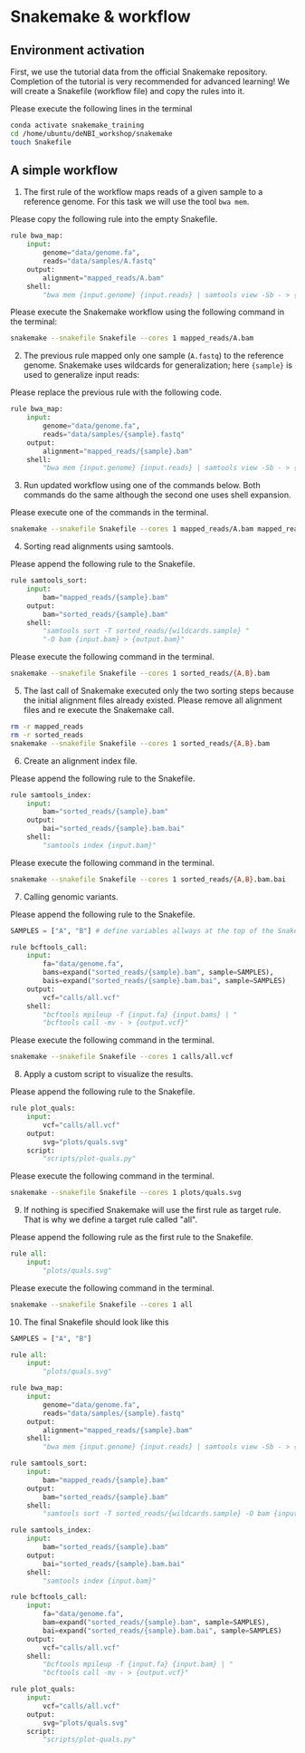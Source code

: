 # Snakemake & workflow

## Environment activation

First, we use the tutorial data from the official Snakemake repository. Completion of the tutorial is very recommended for advanced learning!
We will create a Snakefile (workflow file) and copy the rules into it.

Please execute the following lines in the terminal
``` bash
conda activate snakemake_training
cd /home/ubuntu/deNBI_workshop/snakemake
touch Snakefile
```

##  A simple workflow 

1. The first rule of the workflow maps reads of a given sample to a reference genome. For this task we will use the tool `bwa mem`.

Please copy the following rule into the empty Snakefile.
```python
rule bwa_map:
    input:
        genome="data/genome.fa",
        reads="data/samples/A.fastq"
    output:
        alignment="mapped_reads/A.bam"
    shell:
        "bwa mem {input.genome} {input.reads} | samtools view -Sb - > {output.alignment}"
```

Please execute the Snakemake workflow using the following command in the terminal:

```bash
snakemake --snakefile Snakefile --cores 1 mapped_reads/A.bam
```

2. The previous rule mapped only one sample (`A.fastq`) to the reference genome. 
   Snakemake uses wildcards for generalization; here `{sample}` is used to generalize input reads:
   
Please replace the previous rule with the following code.

```python
rule bwa_map:
    input:
        genome="data/genome.fa",
        reads="data/samples/{sample}.fastq"
    output:
        alignment="mapped_reads/{sample}.bam"
    shell:
        "bwa mem {input.genome} {input.reads} | samtools view -Sb - > {output.alignment}"
```

3. Run updated workflow using one of the commands below. 
   Both commands do the same although the second one uses shell expansion.

Please execute one of the commands in the terminal.

```bash
snakemake --snakefile Snakefile --cores 1 mapped_reads/A.bam mapped_reads/B.bam
```

4. Sorting read alignments using samtools. 

Please append the following rule to the Snakefile.
```python
rule samtools_sort:
    input:
        bam="mapped_reads/{sample}.bam"
    output:
        bam="sorted_reads/{sample}.bam"
    shell:
        "samtools sort -T sorted_reads/{wildcards.sample} "
        "-O bam {input.bam} > {output.bam}"
```

Please execute the following command in the terminal.
```bash
snakemake --snakefile Snakefile --cores 1 sorted_reads/{A,B}.bam
```

5. The last call of Snakemake executed only the two sorting steps because the initial alignment files already existed.
   Please remove all alignment files and re execute the Snakemake call.

```bash
rm -r mapped_reads
rm -r sorted_reads
snakemake --snakefile Snakefile --cores 1 sorted_reads/{A,B}.bam
```

6. Create an alignment index file.

Please append the following rule to the Snakefile.
```python
rule samtools_index:
    input:
        bam="sorted_reads/{sample}.bam"
    output:
        bai="sorted_reads/{sample}.bam.bai"
    shell:
        "samtools index {input.bam}"
```

Please execute the following command in the terminal.
```bash
snakemake --snakefile Snakefile --cores 1 sorted_reads/{A,B}.bam.bai
```

7. Calling genomic variants.

Please append the following rule to the Snakefile.
```python
SAMPLES = ["A", "B"] # define variables allways at the top of the Snakefile

rule bcftools_call:
    input:
        fa="data/genome.fa",
        bams=expand("sorted_reads/{sample}.bam", sample=SAMPLES),
        bais=expand("sorted_reads/{sample}.bam.bai", sample=SAMPLES)
    output:
        vcf="calls/all.vcf"
    shell:
        "bcftools mpileup -f {input.fa} {input.bams} | "
        "bcftools call -mv - > {output.vcf}"
```

Please execute the following command in the terminal.
```bash
snakemake --snakefile Snakefile --cores 1 calls/all.vcf
```

8. Apply a custom script to visualize the results.

Please append the following rule to the Snakefile.
```python
rule plot_quals:
    input:
        vcf="calls/all.vcf"
    output:
        svg="plots/quals.svg"
    script:
        "scripts/plot-quals.py"
```

Please execute the following command in the terminal.
```bash
snakemake --snakefile Snakefile --cores 1 plots/quals.svg
```

9. If nothing  is specified Snakemake will use the first rule as target rule. 
   That is why we define a target rule called "all".

Please append the following rule as the first rule to the Snakefile.
```python
rule all:
    input:
        "plots/quals.svg"
```

Please execute the following command in the terminal.
```bash
snakemake --snakefile Snakefile --cores 1 all
```

10. The final Snakefile should look like this

```python
SAMPLES = ["A", "B"]

rule all:
    input:
        "plots/quals.svg"

rule bwa_map:
    input:
        genome="data/genome.fa",
        reads="data/samples/{sample}.fastq"
    output:
        alignment="mapped_reads/{sample}.bam"
    shell:
        "bwa mem {input.genome} {input.reads} | samtools view -Sb - > {output.alignment}"

rule samtools_sort:
    input:
        bam="mapped_reads/{sample}.bam"
    output:
        bam="sorted_reads/{sample}.bam"
    shell:
        "samtools sort -T sorted_reads/{wildcards.sample} -O bam {input.bam} > {output.bam}"

rule samtools_index:
    input:
        bam="sorted_reads/{sample}.bam"
    output:
        bai="sorted_reads/{sample}.bam.bai"
    shell:
        "samtools index {input.bam}"

rule bcftools_call:
    input:
        fa="data/genome.fa",
        bam=expand("sorted_reads/{sample}.bam", sample=SAMPLES),
        bai=expand("sorted_reads/{sample}.bam.bai", sample=SAMPLES)
    output:
        vcf="calls/all.vcf"
    shell:
        "bcftools mpileup -f {input.fa} {input.bam} | "
        "bcftools call -mv - > {output.vcf}"

rule plot_quals:
    input:
        vcf="calls/all.vcf"
    output:
        svg="plots/quals.svg"
    script:
        "scripts/plot-quals.py"
```
